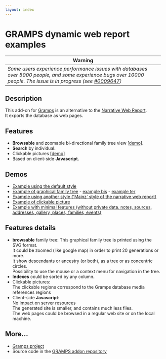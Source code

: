 ```yaml
---
layout: index
---
```

# GRAMPS dynamic web report examples

| Warning |
| --- |
| *Some users experience performance issues with databases over 5000 people, and some experience bugs over 10000 people. The issue is in progress (see [#0009647](0009647))* |

## Description
This add-on for [Gramps](https://gramps-project.org/) is an alternative to the [Narrative Web Report](https://gramps-project.org/wiki/index.php?title=Gramps_4.0_Wiki_Manual_-_Reports_-_part_7).  
It exports the database as web pages.

## Features
- **Browsable** and zoomable bi-directional family tree view [[demo]](reports/report_000/tree_svg.html?igid=I0044).  
- **Search** by individual.  
- Clickable pictures [[demo]](reports/report_001/media.html?mgid=O0010)  
- Based on client-side **Javascript**.  

## Demos
- [Example using the default style](reports/report_000/person.html?igid=I0044)  
- [Example of graphical family tree](reports/report_000/tree_svg.html?igid=I0044) - 
[example bis](reports/report_000/tree_svg.html?igid=I0044&svgshape=4&svgbk=0) - 
[example ter](reports/report_000/tree_svg.html?igid=I0177&svgshape=0&svgbk=7)  
- [Example using another style ('Mainz' style of the narrative web report)](reports/report_001/person.html?igid=I0044)  
- [Example of clickable picture](reports/report_001/media.html?mgid=O0010)  
- [Example with minimal features (without private data, notes, sources, addresses, gallery, places, families, events)](reports/report_004/person.html?igid=I0044)

## Features details
- **browsable** family tree:
  This graphical family tree is printed using the SVG format.  
  It could be zoomed (like google map) in order to print 20 generations or more.  
  It show descendants or ancestry (or both), as a tree or as concentric circles.  
  Possibility to use the mouse or a context menu for navigation in the tree.  
- **Indexes** could be sorted by any column.  
- Clickable pictures:  
  The clickable regions correspond to the Gramps database media references regions  
- Client-side **Javascript**:  
  No impact on server resources  
  The generated site is smaller, and contains much less files.  
  The web pages could be browsed in a regular web site or on the local machine.  

## More...
- [Gramps project](https://gramps-project.org/)  
- Source code in the [GRAMPS addon repository](https://github.com/gramps-project/addons-source)  
